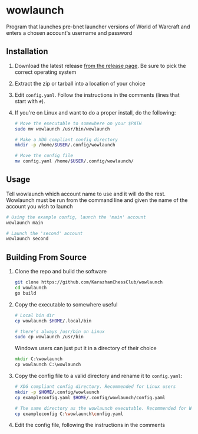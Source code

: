 # wowlaunch

Program that launches pre-bnet launcher versions of World of Warcraft and enters a chosen account's username and password

## Installation

1. Download the latest release [from the release page](https://github.com/KarazhanChessClub/wowlaunch/releases/latest). Be sure to pick the correct operating system

2. Extract the zip or tarball into a location of your choice

3. Edit `config.yaml`. Follow the instructions in the comments (lines that start with `#`).

4. If you're on Linux and want to do a proper install, do the following:

    ```bash
    # Move the executable to somewhere on your $PATH
    sudo mv wowlaunch /usr/bin/wowlaunch

    # Make a XDG compliant config directory
    mkdir -p /home/$USER/.config/wowlaunch

    # Move the config file
    mv config.yaml /home/$USER/.config/wowlaunch/
    ```

## Usage

Tell wowlaunch which account name to use and it will do the rest. Wowlaunch must be run from the command line and given the name of the account you wish to launch

```bash
# Using the example config, launch the 'main' account
wowlaunch main

# Launch the 'second' account
wowlaunch second
```

## Building From Source

1. Clone the repo and build the software

    ```bash
    git clone https://github.com/KarazhanChessClub/wowlaunch
    cd wowlaunch
    go build
    ```

2. Copy the executable to somewhere useful

    ```bash
    # Local bin dir
    cp wowlaunch $HOME/.local/bin

    # there's always /usr/bin on Linux
    sudo cp wowlaunch /usr/bin
    ```

    Windows users can just put it in a directory of their choice
    ```cmd
    mkdir C:\wowlaunch
    cp wowlaunch C:\wowlaunch
    ```

3. Copy the config file to a valid directory and rename it to `config.yaml`:
    ```bash
    # XDG compliant config directory. Recommended for Linux users
    mkdir -p $HOME/.config/wowlaunch
    cp exampleconfig.yaml $HOME/.config/wowlaunch/config.yaml

    # The same directory as the wowlaunch executable. Recommended for Windows users
    cp exampleconfig C:\wowlaunch\config.yaml
    ```

4. Edit the config file, following the instructions in the comments

